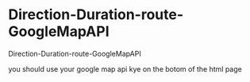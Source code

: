 # Direction-Duration-route-GoogleMapAPI
Direction-Duration-route-GoogleMapAPI

you should use your google map api kye on the botom of the html page 
